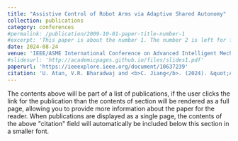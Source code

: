 ```yaml
---
title: "Assistive Control of Robot Arms via Adaptive Shared Autonomy"
collection: publications
category: conferences
#permalink: /publication/2009-10-01-paper-title-number-1
#excerpt: 'This paper is about the number 1. The number 2 is left for future work.'
date: 2024-08-24
venue: 'IEEE/ASME International Conference on Advanced Intelligent Mechatronics (AIM)'
#slidesurl: 'http://academicpages.github.io/files/slides1.pdf'
paperurl: 'https://ieeexplore.ieee.org/document/10637239'
citation: 'U. Atan, V.R. Bharadwaj and <b>C. Jiang</b>. (2024). &quot;Assistive Control of Robot Arms via Adaptive Shared Autonomy.&quot; <i>IEEE/ASME International Conference on Advanced Intelligent Mechatronics (AIM)</i>. pp. 1096-1102.'
---
```


The contents above will be part of a list of publications, if the user clicks the link for the publication than the contents of section will be rendered as a full page, allowing you to provide more information about the paper for the reader. When publications are displayed as a single page, the contents of the above "citation" field will automatically be included below this section in a smaller font.
